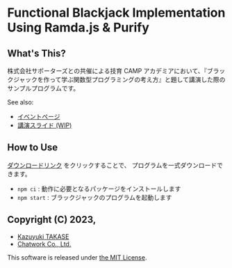 Functional Blackjack Implementation Using Ramda.js & Purify
===============================================================================

## What's This?

株式会社サポーターズとの共催による技育 CAMP アカデミアにおいて、『ブラックジャックを作って学ぶ関数型プログラミングの考え方』と題して講演した際のサンプルプログラムです。

See also:

- [イベントページ](https://talent.supporterz.jp/events/9a3fb263-ae00-44b0-b7cd-8c38b8f7a411/)
- [講演スライド (WIP)](#)

## How to Use

[ダウンロードリンク](https://github.com/Guvalif/functional-blackjack-v2/archive/master.zip) をクリックすることで、 プログラムを一式ダウンロードできます。

- `npm ci` : 動作に必要となるパッケージをインストールします
- `npm start` : ブラックジャックのプログラムを起動します

## Copyright (C) 2023,

- [Kazuyuki TAKASE](https://github.com/Guvalif)
- [Chatwork Co., Ltd.](https://github.com/chatwork)

This software is released under [the MIT License](http://opensource.org/licenses/mit-license.php).

